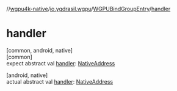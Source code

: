 //[wgpu4k-native](../../../index.md)/[io.ygdrasil.wgpu](../index.md)/[WGPUBindGroupEntry](index.md)/[handler](handler.md)

# handler

[common, android, native]\
[common]\
expect abstract val [handler](handler.md): [NativeAddress](../../ffi/-native-address/index.md)

[android, native]\
actual abstract val [handler](handler.md): [NativeAddress](../../ffi/-native-address/index.md)